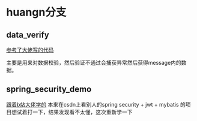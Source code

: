 

# huangn分支

## data_verify 

[参考了大佬写的代码]("https://github.com/Snailclimb/springboot-guide/blob/master/docs/advanced/spring-bean-validation.md")	

主要是用来对数据校验，然后验证不通过会捕获异常然后获得message内的数据。

## spring_security_demo
[跟着b站大佬学的]("https://www.bilibili.com/video/BV1Cz4y1k7rd?p=8")
本来在csdn上看别人的spring security + jwt + mybatis 的项目想试着打一下，结果发现看不太懂，这次重新学一下
